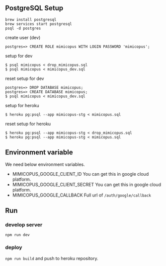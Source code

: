 ## PostgreSQL Setup

```
brew install postgresql
brew services start postgresql
psql -d postgres
```

create user (dev)
```
postgres=> CREATE ROLE mimicopus WITH LOGIN PASSWORD 'mimicopus';
```

setup for dev
```
$ psql mimicopus < drop_mimicopus.sql
$ psql mimicopus < mimicopus_dev.sql
```

reset setup for dev
```
postgres=> DROP DATABASE mimicopus;
postgres=> CREATE DATABASE mimicopus;
$ psql mimicopus < mimicopus_dev.sql
```

setup for heroku
```
$ heroku pg:psql --app mimicopus-stg < mimicopus.sql
```

reset setup for heroku
```
$ heroku pg:psql --app mimicopus-stg < drop_mimicopus.sql
$ heroku pg:psql --app mimicopus-stg < mimicopus.sql
```

## Environment variable

We need below environment variables.

- MIMICOPUS_GOOGLE_CLIENT_ID You can get this in google cloud platform.
- MIMICOPUS_GOOGLE_CLIENT_SECRET You can get this in google cloud platform.
- MIMICOPUS_GOOGLE_CALLBACK Full url of `/auth/google/callback`

## Run

### develop server
`npm run dev`

### deploy
`npm run build` and push to heroku repository.
